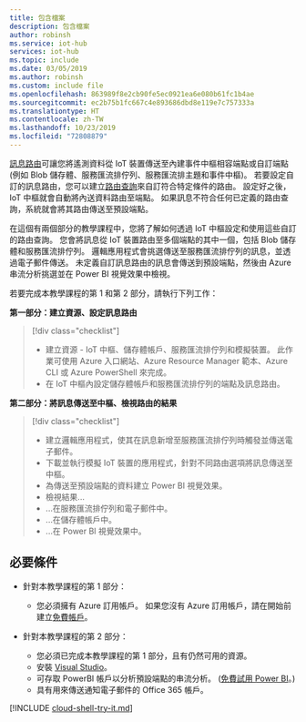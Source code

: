 ```yaml
---
title: 包含檔案
description: 包含檔案
author: robinsh
ms.service: iot-hub
services: iot-hub
ms.topic: include
ms.date: 03/05/2019
ms.author: robinsh
ms.custom: include file
ms.openlocfilehash: 863989f8e2cb90fe5ec0921ea6e080b61fc1b4ae
ms.sourcegitcommit: ec2b75b1fc667c4e893686dbd8e119e7c757333a
ms.translationtype: HT
ms.contentlocale: zh-TW
ms.lasthandoff: 10/23/2019
ms.locfileid: "72808879"
---
```

[訊息路由](../articles/iot-hub/iot-hub-devguide-messages-d2c.md)可讓您將遙測資料從 IoT 裝置傳送至內建事件中樞相容端點或自訂端點 (例如 Blob 儲存體、服務匯流排佇列、服務匯流排主題和事件中樞)。 若要設定自訂的訊息路由，您可以建立[路由查詢](../articles/iot-hub/iot-hub-devguide-routing-query-syntax.md)來自訂符合特定條件的路由。 設定好之後，IoT 中樞就會自動將內送資料路由至端點。 如果訊息不符合任何已定義的路由查詢，系統就會將其路由傳送至預設端點。

在這個有兩個部分的教學課程中，您將了解如何透過 IoT 中樞設定和使用這些自訂的路由查詢。 您會將訊息從 IoT 裝置路由至多個端點的其中一個，包括 Blob 儲存體和服務匯流排佇列。 邏輯應用程式會挑選傳送至服務匯流排佇列的訊息，並透過電子郵件傳送。 未定義自訂訊息路由的訊息會傳送到預設端點，然後由 Azure 串流分析挑選並在 Power BI 視覺效果中檢視。

若要完成本教學課程的第 1 和第 2 部分，請執行下列工作：

**第一部分：建立資源、設定訊息路由**
> [!div class="checklist"]
> * 建立資源 - IoT 中樞、儲存體帳戶、服務匯流排佇列和模擬裝置。 此作業可使用 Azure 入口網站、Azure Resource Manager 範本、Azure CLI 或 Azure PowerShell 來完成。
> * 在 IoT 中樞內設定儲存體帳戶和服務匯流排佇列的端點及訊息路由。

**第二部分：將訊息傳送至中樞、檢視路由的結果**
> [!div class="checklist"]
> * 建立邏輯應用程式，使其在訊息新增至服務匯流排佇列時觸發並傳送電子郵件。
> * 下載並執行模擬 IoT 裝置的應用程式，針對不同路由選項將訊息傳送至中樞。
> * 為傳送至預設端點的資料建立 Power BI 視覺效果。
> * 檢視結果...
> * ...在服務匯流排佇列和電子郵件中。
> * ...在儲存體帳戶中。
> * ...在 Power BI 視覺效果中。

## <a name="prerequisites"></a>必要條件

* 針對本教學課程的第 1 部分：
  - 您必須擁有 Azure 訂用帳戶。 如果您沒有 Azure 訂用帳戶，請在開始前建立[免費帳戶](https://azure.microsoft.com/free/?WT.mc_id=A261C142F)。

* 針對本教學課程的第 2 部分：
  - 您必須已完成本教學課程的第 1 部分，且有仍然可用的資源。
  - 安裝 [Visual Studio](https://www.visualstudio.com/)。
  - 可存取 PowerBI 帳戶以分析預設端點的串流分析。 ([免費試用 Power BI](https://app.powerbi.com/signupredirect?pbi_source=web)。)
  - 具有用來傳送通知電子郵件的 Office 365 帳戶。

[!INCLUDE [cloud-shell-try-it.md](cloud-shell-try-it.md)]
